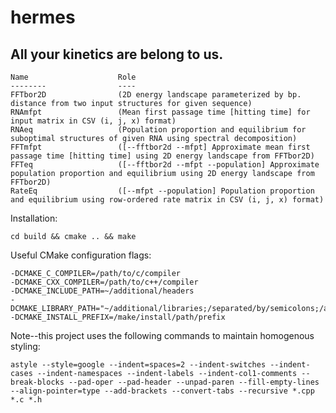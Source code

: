 hermes
======

All your kinetics are belong to us.
-----------------------------------

    Name                    Role
    --------                ----
    FFTbor2D                (2D energy landscape parameterized by bp. distance from two input structures for given sequence)
    RNAmfpt                 (Mean first passage time [hitting time] for input matrix in CSV (i, j, x) format)
    RNAeq                   (Population proportion and equilibrium for suboptimal structures of given RNA using spectral decomposition)
    FFTmfpt                 ([--fftbor2d --mfpt] Approximate mean first passage time [hitting time] using 2D energy landscape from FFTbor2D)
    FFTeq                   ([--fftbor2d --mfpt --population] Approximate population proportion and equilibrium using 2D energy landscape from FFTbor2D)
    RateEq                  ([--mfpt --population] Population proportion and equilibrium using row-ordered rate matrix in CSV (i, j, x) format)

Installation:

    cd build && cmake .. && make

Useful CMake configuration flags:

    -DCMAKE_C_COMPILER=/path/to/c/compiler
    -DCMAKE_CXX_COMPILER=/path/to/c++/compiler
    -DCMAKE_INCLUDE_PATH=~/additional/headers
    -DCMAKE_LIBRARY_PATH="~/additional/libraries;/separated/by/semicolons;/and/quoted"
    -DCMAKE_INSTALL_PREFIX=/make/install/path/prefix

Note--this project uses the following commands to maintain homogenous styling:

    astyle --style=google --indent=spaces=2 --indent-switches --indent-cases --indent-namespaces --indent-labels --indent-col1-comments --break-blocks --pad-oper --pad-header --unpad-paren --fill-empty-lines --align-pointer=type --add-brackets --convert-tabs --recursive *.cpp *.c *.h
